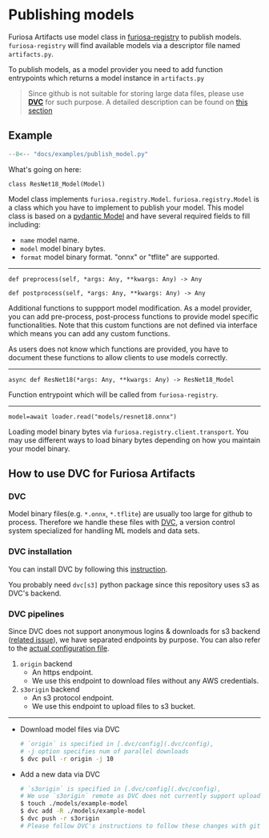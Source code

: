 # Publishing models

Furiosa Artifacts use model class in [furiosa-registry](https://github.com/furiosa-ai/furiosa-sdk/tree/main/python/furiosa-registry/) to publish models. `furiosa-registry` will find available models via a descriptor file named `artifacts.py`.

To publish models, as a model provider you need to add function entrypoints which returns a model instance in `artifacts.py`

> Since github is not suitable for storing large data files, please use **[DVC](https://dvc.org/)** for such purpose. A detailed description can be found on [this section](#how-to-use-dvc-for-furiosa-artifacts)


## Example

``` python title="artifacts.py"
--8<-- "docs/examples/publish_model.py"
```

What's going on here:

`class ResNet18_Model(Model)`

Model class implements `furiosa.registry.Model`. `furiosa.registry.Model` is a class which you have to implement to publish your model. This model class is based on a [pydantic Model](https://pydantic-docs.helpmanual.io/usage/models/) and have several required fields to fill including:

- `name` model name.
- `model` model binary bytes.
- `format` model binary format. "onnx" or "tflite" are supported.

---

`def preprocess(self, *args: Any, **kwargs: Any) -> Any`

`def postprocess(self, *args: Any, **kwargs: Any) -> Any`

Additional functions to suppport model modification. As a model provider, you can add pre-process, post-process functions to provide model specific functionalities. Note that this custom functions are not defined via interface which means you can add any custom functions.

As users does not know which functions are provided, you have to document these functions to allow clients to use models correctly.

---

`async def ResNet18(*args: Any, **kwargs: Any) -> ResNet18_Model`

Function entrypoint which will be called from `furiosa-registry`.

---

`model=await loader.read("models/resnet18.onnx")`

Loading model binary bytes via `furiosa.registry.client.transport`. You may use different ways to load binary bytes depending on how you maintain your model binary.

## How to use DVC for Furiosa Artifacts

### DVC

Model binary files(e.g. `*.onnx`, `*.tflite`) are usually too large for github to process.
Therefore we handle these files with [DVC](https://dvc.org/), a version control system specialized for handling ML models and data sets.

### DVC installation
You can install DVC by following this [instruction](https://dvc.org/doc/install).

You probably need `dvc[s3]` python package since this repository uses s3 as DVC's backend.

### DVC pipelines

Since DVC does not support anonymous logins & downloads for s3 backend ([related issue](https://github.com/iterative/dvc/issues/5797)), we have separated endpoints by purpose. You can also refer to the [actual configuration file](https://github.com/furiosa-ai/furiosa-artifacts/blob/main/.dvc/config).

1. `origin` backend
    - An https endpoint.
    - We use this endpoint to download files without any AWS credentials.
2. `s3origin` backend
    - An s3 protocol endpoint.
    - We use this endpoint to upload files to s3 bucket.

---

- Download model files via DVC
  ```bash
  # `origin` is specified in [.dvc/config](.dvc/config),
  # -j option specifies num of parallel downloads
  $ dvc pull -r origin -j 10
  ```

- Add a new data via DVC
  ```bash
  # `s3origin` is specified in [.dvc/config](.dvc/config),
  # We use `s3origin` remote as DVC does not currently support uploading files via https endpoint
  $ touch ./models/example-model
  $ dvc add -R ./models/example-model
  $ dvc push -r s3origin
  # Please follow DVC's instructions to follow these changes with git
  ```
